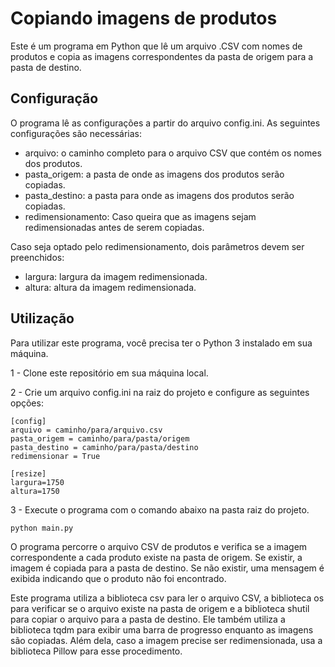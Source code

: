 # Copiando imagens de produtos
Este é um programa em Python que lê um arquivo .CSV com nomes de produtos e copia as imagens correspondentes da pasta de origem para a pasta de destino.

## Configuração
O programa lê as configurações a partir do arquivo config.ini. As seguintes configurações são necessárias:

- arquivo: o caminho completo para o arquivo CSV que contém os nomes dos produtos.
- pasta_origem: a pasta de onde as imagens dos produtos serão copiadas.
- pasta_destino: a pasta para onde as imagens dos produtos serão copiadas.
- redimensionamento: Caso queira que as imagens sejam redimensionadas antes de serem copiadas.

Caso seja optado pelo redimensionamento, dois parâmetros devem ser preenchidos:
- largura: largura da imagem redimensionada.
- altura: altura da imagem redimensionada.

## Utilização
Para utilizar este programa, você precisa ter o Python 3 instalado em sua máquina.

1 - Clone este repositório em sua máquina local.

2 - Crie um arquivo config.ini na raiz do projeto e configure as seguintes opções:

```
[config]
arquivo = caminho/para/arquivo.csv
pasta_origem = caminho/para/pasta/origem
pasta_destino = caminho/para/pasta/destino
redimensionar = True

[resize]
largura=1750
altura=1750
```

3 - Execute o programa com o comando abaixo na pasta raiz do projeto.
```
python main.py
```

O programa percorre o arquivo CSV de produtos e verifica se a imagem correspondente a cada produto existe na pasta de origem. Se existir, a imagem é copiada para a pasta de destino. Se não existir, uma mensagem é exibida indicando que o produto não foi encontrado.

Este programa utiliza a biblioteca csv para ler o arquivo CSV, a biblioteca os para verificar se o arquivo existe na pasta de origem e a biblioteca shutil para copiar o arquivo para a pasta de destino. Ele também utiliza a biblioteca tqdm para exibir uma barra de progresso enquanto as imagens são copiadas. Além dela, caso a imagem precise ser redimensionada, usa a biblioteca Pillow para esse procedimento.
